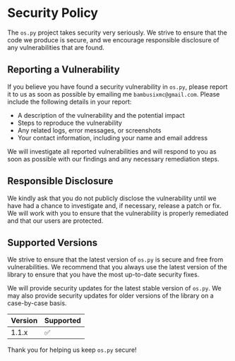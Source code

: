# Security Policy

The `os.py` project takes security very seriously. We strive to ensure that the code we produce is secure, and we encourage responsible disclosure of any vulnerabilities that are found.

## Reporting a Vulnerability

If you believe you have found a security vulnerability in `os.py`, please report it to us as soon as possible by emailing me `bambusixmc@gmail.com`. Please include the following details in your report:

- A description of the vulnerability and the potential impact
- Steps to reproduce the vulnerability
- Any related logs, error messages, or screenshots
- Your contact information, including your name and email address

We will investigate all reported vulnerabilities and will respond to you as soon as possible with our findings and any necessary remediation steps.

## Responsible Disclosure

We kindly ask that you do not publicly disclose the vulnerability until we have had a chance to investigate and, if necessary, release a patch or fix. We will work with you to ensure that the vulnerability is properly remediated and that our users are protected.

## Supported Versions

We strive to ensure that the latest version of `os.py` is secure and free from vulnerabilities. We recommend that you always use the latest version of the library to ensure that you have the most up-to-date security fixes.

We will provide security updates for the latest stable version of `os.py`. We may also provide security updates for older versions of the library on a case-by-case basis.

| Version | Supported          |
|---------|--------------------|
| 1.1.x   | :white_check_mark: |

Thank you for helping us keep `os.py` secure!
